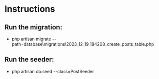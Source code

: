 # Instructions
## Run the migration:
 - php artisan migrate --path=database\migrations\2023_12_19_184208_create_posts_table.php

## Run the seeder:
 - php artisan db:seed --class=PostSeeder
